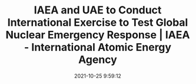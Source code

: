 ---
"title": "IAEA and UAE to Conduct International Exercise to Test Global Nuclear Emergency Response | IAEA - International Atomic Energy Agency"
"date": "2021-10-25 9:59:12"
"feed_name": "GOOGLENEWSCONSTRUCTION"
"feed_website": "https://news.google.com/search?q=construction%2Bincident&hl=en-US&gl=US&ceid=US:en"
"feed_rss": "https://news.google.com/rss/search?q=construction%2Bincident&hl=en-US&gl=US&ceid=US:en"
"link": "https://www.iaea.org/newscenter/pressreleases/iaea-and-uae-to-conduct-international-exercise-to-test-global-nuclear-emergency-response"
"source": "{'href': 'https://www.iaea.org', 'title': 'International Atomic Energy Agency'}"
"file": "_posts/2021-1-1-d852d53fed6d1201221bf04b2f0d4fc01d83678d.md"
"accident": "0"
"drilling": "0"
"dead": "0"
"injured": "0"
"arrested": "0"
"place": "unknown place"
"where": "unknown site"
"causes": "unknown"
"place_uri": "unknown place"
---